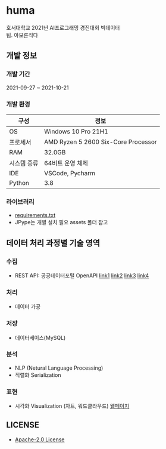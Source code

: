 # huma

호서대학교 2021년 AI프로그래밍 경진대회 빅데이터   
팀. 아모른직다

## 개발 정보

### 개발 기간

2021-09-27 ~ 2021-10-21

### 개발 환경

| 구성 | 정보 |
| ---------------|----------------|
| OS | Windows 10 Pro 21H1 |
| 프로세서 | AMD Ryzen 5 2600 Six-Core Processor |
| RAM | 32.0GB |
| 시스템 종류 | 64비트 운영 체제 |
| IDE | VSCode, Pycharm |
|Python|3.8|

### 라이브러리

- [requirements.txt](./assets/requirements.txt)
- JPype는 개별 설치 필요 assets 폴더 참고

## 데이터 처리 과정별 기술 영역

### 수집

- REST API: 공공데이터포털
  OpenAPI [link1](https://www.data.go.kr/data/3076402/openapi.do) [link2](https://www.data.go.kr/data/3058452/openapi.do) [link3](https://www.data.go.kr/data/3058451/openapi.do) [link4](https://www.data.go.kr/data/3070263/openapi.do)

### 처리

- 데이터 가공

### 저장

- 데이터베이스(MySQL)

### 분석

- NLP (Netural Language Processing)
- 직렬화 Serialization

### 표현

- 시각화 Visualization (차트, 워드클라우드) [웹페이지](https://runedia.kro.kr/huma)

## LICENSE

- [Apache-2.0 License](./LICENSE)
